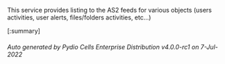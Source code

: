 






This service provides listing to the AS2 feeds for various objects (users activities, user alerts, files/folders activities, etc...)

[:summary]

###### Auto generated by Pydio Cells Enterprise Distribution v4.0.0-rc1 on 7-Jul-2022
